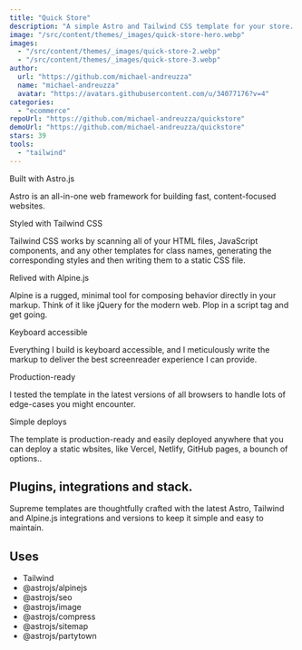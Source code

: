 ```yaml
---
title: "Quick Store"
description: "A simple Astro and Tailwind CSS template for your store. Embed products from services like Gumroad or Lemonsqueezy."
image: "/src/content/themes/_images/quick-store-hero.webp"
images:
  - "/src/content/themes/_images/quick-store-2.webp"
  - "/src/content/themes/_images/quick-store-3.webp"
author:
  url: "https://github.com/michael-andreuzza"
  name: "michael-andreuzza"
  avatar: "https://avatars.githubusercontent.com/u/34077176?v=4"
categories:
  - "ecommerce"
repoUrl: "https://github.com/michael-andreuzza/quickstore"
demoUrl: "https://github.com/michael-andreuzza/quickstore"
stars: 39
tools:
  - "tailwind"
---
```


<p>Built with Astro.js</p>
<p>Astro is an all-in-one web framework for building fast, content-focused websites.</p>
<p>Styled with Tailwind CSS</p>
<p>
  Tailwind CSS works by scanning all of your HTML files, JavaScript components, and any other
  templates for class names, generating the corresponding styles and then writing them to a static
  CSS file.
</p>
<p>Relived with Alpine.js</p>
<p>
  Alpine is a rugged, minimal tool for composing behavior directly in your markup. Think of it like
  jQuery for the modern web. Plop in a script tag and get going.
</p>
<p>Keyboard accessible</p>
<p>
  Everything I build is keyboard accessible, and I meticulously write the markup to deliver the best
  screenreader experience I can provide.
</p>
<p>Production-ready</p>
<p>
  I tested the template in the latest versions of all browsers to handle lots of edge-cases you
  might encounter.
</p>
<p>Simple deploys</p>
<p>
  The template is production-ready and easily deployed anywhere that you can deploy a static
  wbsites, like Vercel, Netlify, GitHub pages, a bounch of options..
</p>
<h2>Plugins, integrations and stack.</h2>
<p>
  Supreme templates are thoughtfully crafted with the latest Astro, Tailwind and Alpine.js
  integrations and versions to keep it simple and easy to maintain.
</p>
<h2>Uses</h2>
<ul>
  <li>Tailwind</li>
  <li>@astrojs/alpinejs</li>
  <li>@astrojs/seo</li>
  <li>@astrojs/image</li>
  <li>@astrojs/compress</li>
  <li>@astrojs/sitemap</li>
  <li>@astrojs/partytown</li>
</ul>
